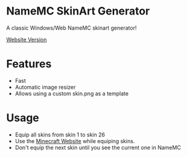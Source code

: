 # NameMC SkinArt Generator
A classic Windows/Web NameMC skinart generator!

[Website Version](https://anakamath.github.io/mcskinart/)

# Features
- Fast
- Automatic image resizer
- Allows using a custom skin.png as a template

# Usage
- Equip all skins from skin 1 to skin 26
- Use the [Minecraft Website](https://www.minecraft.net/en-us/msaprofile/mygames/editskin) while equiping skins.
- Don't equip the next skin until you see the current one in NameMC
  

